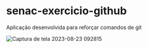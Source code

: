# senac-exercicio-github

<p> Aplicação desenvolvida para reforçar comandos de git</p>

![Captura de tela 2023-08-23 092815](https://github.com/giansb/senac-exercicio-github/assets/107221898/2c4eacd1-5169-4008-89e2-0c3d8c5cf55f)

